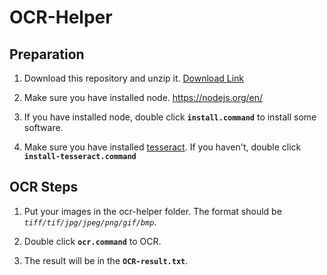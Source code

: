 # OCR-Helper

## Preparation

1. Download this repository and unzip it. [Download Link](https://github.com/karmapa/ocr-helper/archive/master.zip)

2. Make sure you have installed node. https://nodejs.org/en/

3. If you have installed node, double click **`install.command`** to install some software.

4. Make sure you have installed [tesseract](https://github.com/tesseract-ocr/tesseract/wiki). If you haven't, double click **`install-tesseract.command`**


## OCR Steps

1. Put your images in the ocr-helper folder. The format should be *`tiff/tif/jpg/jpeg/png/gif/bmp`*.

2. Double click **`ocr.command`** to OCR.

3. The result will be in the **`OCR-result.txt`**.
